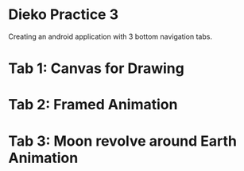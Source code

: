 # Dieko Practice 3

Creating an android application with 3 bottom navigation tabs.

# Tab 1: Canvas for Drawing
# Tab 2: Framed Animation
# Tab 3: Moon revolve around Earth Animation
